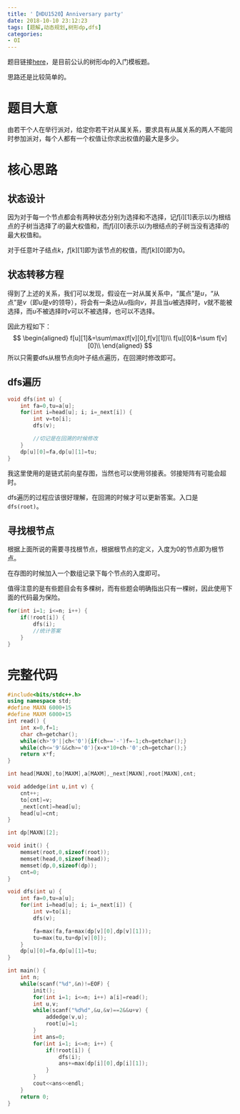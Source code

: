 ```yaml
---
title: '【HDU1520】Anniversary party'
date: 2018-10-10 23:12:23
tags: [题解,动态规划,树形dp,dfs]
categories:
- OI   
---
```


题目链接[here](http://acm.hdu.edu.cn/showproblem.php?pid=1520)，是目前公认的树形dp的入门模板题。

思路还是比较简单的。

<!--more-->

# 题目大意

由若干个人在举行派对，给定你若干对从属关系，要求具有从属关系的两人不能同时参加派对，每个人都有一个权值让你求出权值的最大是多少。

# 核心思路

## 状态设计

因为对于每一个节点都会有两种状态分别为选择和不选择，记$f[i][1]$表示以$i$为根结点的子树当选择了$i$的最大权值和，而$f[i][0]$表示以$i$为根结点的子树当没有选择$i$的最大权值和。

对于任意叶子结点$k$，$f[k][1]$即为该节点的权值，而$f[k][0]$即为0。

## 状态转移方程

得到了上述的关系，我们可以发现，假设在一对从属关系中，“属点”是$u$，“从点”是$v$（即$u$是$v$的领导），将会有一条边从$u$指向$v$，并且当$u$被选择时，$v$就不能被选择，而$u$不被选择时$v$可以不被选择，也可以不选择。

因此方程如下：
$$
\begin{aligned}
f[u][1]&=\sum\max(f[v][0],f[v][1])\\
f[u][0]&=\sum f[v][0]\\
\end{aligned}
$$
所以只需要dfs从根节点向叶子结点遍历，在回溯时修改即可。

## dfs遍历
```cpp
void dfs(int u) {
    int fa=0,tu=a[u];
    for(int i=head[u]; i; i=_next[i]) {
        int v=to[i];
        dfs(v);

       	//切记是在回溯的时候修改
    }
    dp[u][0]=fa,dp[u][1]=tu;
}
```

我这里使用的是链式前向星存图，当然也可以使用邻接表。邻接矩阵有可能会超时。

dfs遍历的过程应该很好理解，在回溯的时候才可以更新答案。入口是`dfs(root)`。

## 寻找根节点

根据上面所说的需要寻找根节点，根据根节点的定义，入度为0的节点即为根节点。

在存图的时候加入一个数组记录下每个节点的入度即可。

值得注意的是有些题目会有多棵树，而有些题会明确指出只有一棵树，因此使用下面的代码最为保险。

```cpp
for(int i=1; i<=n; i++) {
	if(!root[i]) {
		dfs(i);
        //统计答案
	}
}
```

# 完整代码

```cpp
#include<bits/stdc++.h>
using namespace std;
#define MAXN 6000+15
#define MAXM 6000+15
int read() {
    int x=0,f=1;
    char ch=getchar();
    while(ch>'9'||ch<'0'){if(ch=='-')f=-1;ch=getchar();}
    while(ch<='9'&&ch>='0'){x=x*10+ch-'0';ch=getchar();}
    return x*f;
}

int head[MAXN],to[MAXM],a[MAXM],_next[MAXN],root[MAXN],cnt;

void addedge(int u,int v) {
    cnt++;
    to[cnt]=v;
    _next[cnt]=head[u];
    head[u]=cnt;
}

int dp[MAXN][2];

void init() {
    memset(root,0,sizeof(root));
    memset(head,0,sizeof(head));
    memset(dp,0,sizeof(dp));
    cnt=0;
}

void dfs(int u) {
    int fa=0,tu=a[u];
    for(int i=head[u]; i; i=_next[i]) {
        int v=to[i];
        dfs(v);

        fa=max(fa,fa+max(dp[v][0],dp[v][1]));
        tu=max(tu,tu+dp[v][0]);
    }
    dp[u][0]=fa,dp[u][1]=tu;
}

int main() {
    int n;
    while(scanf("%d",&n)!=EOF) {
        init();
        for(int i=1; i<=n; i++) a[i]=read();    
        int u,v;
        while(scanf("%d%d",&u,&v)==2&&u+v) {
            addedge(v,u);
            root[u]=1;
        }
        int ans=0;
        for(int i=1; i<=n; i++) {
            if(!root[i]) {
                dfs(i);
                ans+=max(dp[i][0],dp[i][1]);
            }
        }
        cout<<ans<<endl;
    }
    return 0;
}
```

